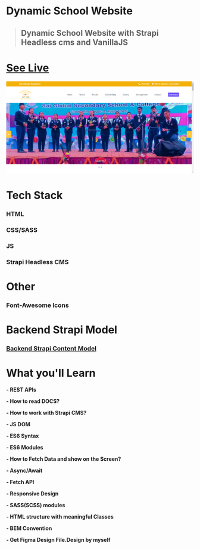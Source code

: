 
<!-- [live](https://alidhuniya.github.io/schoolWebsite-StrapiCMS/) -->


#  Dynamic School Website

> ## Dynamic School Website with Strapi Headless cms and VanillaJS

 # [See Live](https://alidhuniya.github.io/schoolWebsite-StrapiCMS/)

 [![See Live](./img/thumbnail.png)](https://alidhuniya.github.io/schoolWebsite-StrapiCMS/)


# Tech Stack

 ### HTML
 ### CSS/SASS
 ### JS
 ### Strapi Headless CMS

 # Other

 ### Font-Awesome Icons

 # Backend Strapi Model 
 ### [Backend Strapi Content Model](https://github.com/Alidhuniya/schoolWebsite-strapi-Backend-Model)


 # What you'll Learn

   **- REST APIs**

   **- How to read DOCS?**

   **- How to work with Strapi CMS?**

   **- JS DOM**

   **- ES6 Syntax**

   **- ES6 Modules**

   **- How to Fetch Data and show on the Screen?**

   **- Async/Await**

   **-  Fetch API**

   **- Responsive Design**

   **- SASS(SCSS) modules**

   **- HTML structure with meaningful Classes**

   **- BEM Convention**

   **- Get Figma Design File.Design by myself**

